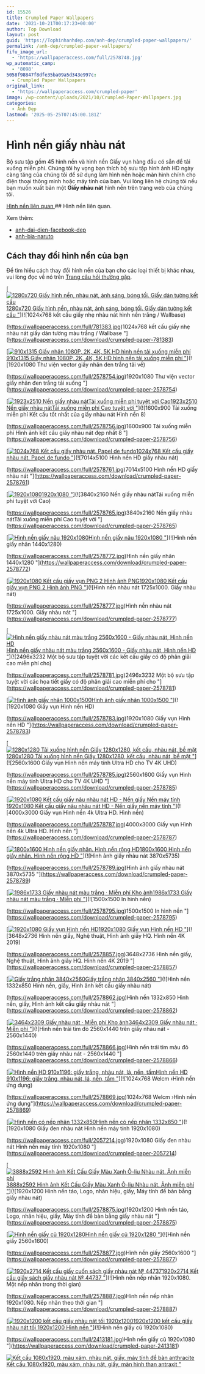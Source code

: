 ```yaml
---
id: 15526
title: Crumpled Paper Wallpapers
date: '2021-10-21T00:17:23+00:00'
author: Top Download
layout: post
guid: 'https://Tophinhanhdep.com/anh-dep/crumpled-paper-wallpapers/'
permalink: /anh-dep/crumpled-paper-wallpapers/
fifu_image_url:
  - 'https://wallpaperaccess.com/full/2578748.jpg'
wp_automatic_camp:
  - '8098'
5058f98847f8dfe35ba09a5d343e997c:
  - Crumpled Paper Wallpapers
original_link:
  - 'https://wallpaperaccess.com/crumpled-paper'
image: /wp-content/uploads/2021/10/Crumpled-Paper-Wallpapers.jpg
categories:
  - Ảnh Đẹp
lastmod: '2025-05-25T07:45:00.181Z'
---
```

# Hình nền giấy nhàu nát

Bộ sưu tập gồm 45 hình nền và hình nền Giấy vụn hàng đầu có sẵn để tải xuống miễn phí. Chúng tôi hy vọng bạn thích bộ sưu tập hình ảnh HD ngày càng tăng của chúng tôi để sử dụng làm hình nền hoặc màn hình chính cho điện thoại thông minh hoặc máy tính của bạn. Vui lòng liên hệ chúng tôi nếu bạn muốn xuất bản một **Giấy nhàu nát** hình nền trên trang web của chúng tôi.

[Hình nền liên quan ](#related) ## Hình nền liên quan.

   
 Xem thêm:

   
- [anh-dai-dien-facebook-dep](https://tophinhanhdep.com/anh-avatar/anh-dai-dien-facebook-dep/)
- [anh-bia-naruto](https://tophinhanhdep.com/anh-naruto/anh-bia-naruto/)

## Cách thay đổi hình nền của bạn

Để tìm hiểu cách thay đổi hình nền của bạn cho các loại thiết bị khác nhau, vui lòng đọc về nó trên [Trang câu hỏi thường gặp](https://tophinhanhdep.com/faq/).

  
[[![1280x720 Giấy hình nền, nhàu nát, ánh sáng, bóng tối.  Giấy dán tường kết cấu](https://wallpaperaccess.com/full/2578748.jpg)1280x720 Giấy hình nền, nhàu nát, ánh sáng, bóng tối. Giấy dán tường kết cấu "](https://wallpaperaccess.com/download/crumpled-paper-2578748)](![1024x768 kết cấu giấy nhẹ nhàu nát hình nền trắng / Wallbase)

(https://wallpaperaccess.com/full/781383.jpg)1024x768 kết cấu giấy nhẹ nhàu nát giấy dán tường màu trắng / Wallbase "](https://wallpaperaccess.com/download/crumpled-paper-781383)

[[![910x1315 Giấy nhăn 1080P, 2K, 4K, 5K HD hình nền tải xuống miễn phí](https://wallpaperaccess.com/full/2578753.jpg)910x1315 Giấy nhăn 1080P, 2K, 4K, 5K HD hình nền tải xuống miễn phí "](https://wallpaperaccess.com/download/crumpled-paper-2578753)](![1920x1080 Thư viện vector giấy nhăn đen trắng tải về)

(https://wallpaperaccess.com/full/2578754.jpg)1920x1080 Thư viện vector giấy nhăn đen trắng tải xuống "](https://wallpaperaccess.com/download/crumpled-paper-2578754)

[[![1923x2510 Nền giấy nhàu nátTải xuống miễn phí tuyệt vời Cao](https://wallpaperaccess.com/full/2578755.jpg)1923x2510 Nền giấy nhàu nátTải xuống miễn phí Cao tuyệt vời "](https://wallpaperaccess.com/download/crumpled-paper-2578755)](![1600x900 Tải xuống miễn phí Kết cấu tốt nhất của giấy nhàu nát Hình nền 8)

(https://wallpaperaccess.com/full/2578756.jpg)1600x900 Tải xuống miễn phí Hình ảnh kết cấu giấy nhàu nát đẹp nhất 8 "](https://wallpaperaccess.com/download/crumpled-paper-2578756)

[[![1024x768 Kết cấu giấy nhàu nát.  Papel de fundo](https://wallpaperaccess.com/full/1971371.jpg)1024x768 Kết cấu giấy nhàu nát. Papel de fundo "](https://wallpaperaccess.com/download/crumpled-paper-1971371)](![7014x5100 Hình nền HD giấy nhàu nát)

(https://wallpaperaccess.com/full/2578761.jpg)7014x5100 Hình nền HD giấy nhàu nát "](https://wallpaperaccess.com/download/crumpled-paper-2578761)

[[![1920x1080 ](https://wallpaperaccess.com/full/2578762.jpg)1920x1080 "](https://wallpaperaccess.com/download/crumpled-paper-2578762)](![3840x2160 Nền giấy nhàu nátTải xuống miễn phí tuyệt vời Cao)

(https://wallpaperaccess.com/full/2578765.jpg)3840x2160 Nền giấy nhàu nátTải xuống miễn phí Cao tuyệt vời "](https://wallpaperaccess.com/download/crumpled-paper-2578765)

[[![Hình nền giấy nâu 1920x1080](https://wallpaperaccess.com/full/2578769.jpg)Hình nền giấy nâu 1920x1080 "](https://wallpaperaccess.com/download/crumpled-paper-2578769)](![Hình nền giấy nhăn 1440x1280)

(https://wallpaperaccess.com/full/2578772.jpg)Hình nền giấy nhăn 1440x1280 "](https://wallpaperaccess.com/download/crumpled-paper-2578772)

[[![1920x1080 Kết cấu giấy vụn PNG 2 Hình ảnh PNG](https://wallpaperaccess.com/full/2578774.png)1920x1080 Kết cấu giấy vụn PNG 2 Hình ảnh PNG "](https://wallpaperaccess.com/download/crumpled-paper-2578774)](![Hình nền nhàu nát 1725x1000.  Giấy nhàu nát)

(https://wallpaperaccess.com/full/2578777.jpg)Hình nền nhàu nát 1725x1000. Giấy nhàu nát "](https://wallpaperaccess.com/download/crumpled-paper-2578777)

[[![Hình nền giấy nhàu nát màu trắng 2560x1600 - Giấy nhàu nát, Hình nền HD](https://wallpaperaccess.com/full/2578779.jpg)Hình nền giấy nhàu nát màu trắng 2560x1600 - Giấy nhàu nát, Hình nền HD "](https://wallpaperaccess.com/download/crumpled-paper-2578779)](![2496x3232 Một bộ sưu tập tuyệt vời các kết cấu giấy có độ phân giải cao miễn phí cho)

(https://wallpaperaccess.com/full/2578781.jpg)2496x3232 Một bộ sưu tập tuyệt vời các họa tiết giấy có độ phân giải cao miễn phí cho "](https://wallpaperaccess.com/download/crumpled-paper-2578781)

[[![Hình ảnh giấy nhăn 1000x1500](https://wallpaperaccess.com/full/2578782.jpg)Hình ảnh giấy nhăn 1000x1500 "](https://wallpaperaccess.com/download/crumpled-paper-2578782)](![1920x1080 Giấy vụn Hình nền HD)

(https://wallpaperaccess.com/full/2578783.jpg)1920x1080 Giấy vụn Hình nền HD "](https://wallpaperaccess.com/download/crumpled-paper-2578783)

[[![1280x1280 Tải xuống hình nền Giấy 1280x1280, kết cấu, nhàu nát, bề mặt](https://wallpaperaccess.com/full/2578784.jpg)1280x1280 Tải xuống hình nền Giấy 1280x1280, kết cấu, nhàu nát, bề mặt "](https://wallpaperaccess.com/download/crumpled-paper-2578784)](![2560x1600 Giấy vụn Hình nền máy tính Ultra HD cho TV 4K UHD)

(https://wallpaperaccess.com/full/2578785.jpg)2560x1600 Giấy vụn Hình nền máy tính Ultra HD cho TV 4K UHD "](https://wallpaperaccess.com/download/crumpled-paper-2578785)

[[![1920x1080 Kết cấu giấy nâu nhàu nát HD - Nền giấy Nền máy tính](https://wallpaperaccess.com/full/2578786.jpg)1920x1080 Kết cấu giấy nâu nhàu nát HD - Nền giấy nền máy tính "](https://wallpaperaccess.com/download/crumpled-paper-2578786)](![4000x3000 Giấy vụn Hình nền 4k Ultra HD.  Hình nền)

(https://wallpaperaccess.com/full/2578787.jpg)4000x3000 Giấy vụn Hình nền 4k Ultra HD. Hình nền "](https://wallpaperaccess.com/download/crumpled-paper-2578787)

[[![1800x1600 Hình nền giấy nhăn.  Hình nền rộng HD](https://wallpaperaccess.com/full/2578788.jpg)1800x1600 Hình nền giấy nhăn. Hình nền rộng HD "](https://wallpaperaccess.com/download/crumpled-paper-2578788)](![Hình ảnh giấy nhàu nát 3870x5735)

(https://wallpaperaccess.com/full/2578789.jpg)Hình ảnh giấy nhàu nát 3870x5735 "](https://wallpaperaccess.com/download/crumpled-paper-2578789)

[[![1986x1733 Giấy nhàu nát màu trắng · Miễn phí Kho ảnh](https://wallpaperaccess.com/full/2578794.jpg)1986x1733 Giấy nhàu nát màu trắng · Miễn phí "](https://wallpaperaccess.com/download/crumpled-paper-2578794)](![1500x1500 In hình nền)

(https://wallpaperaccess.com/full/2578795.jpg)1500x1500 In hình nền "](https://wallpaperaccess.com/download/crumpled-paper-2578795)

[[![1920x1080 Giấy vụn Hình nền HD](https://wallpaperaccess.com/full/2578856.jpg)1920x1080 Giấy vụn Hình nền HD "](https://wallpaperaccess.com/download/crumpled-paper-2578856)](![3648x2736 Hình nền giấy, Nghệ thuật, Hình ảnh giấy HQ.  Hình nền 4K 2019)

(https://wallpaperaccess.com/full/2578857.jpg)3648x2736 Hình nền giấy, Nghệ thuật, Hình ảnh giấy HQ. Hình nền 4K 2019 "](https://wallpaperaccess.com/download/crumpled-paper-2578857)

[[![Giấy trắng nhăn 3840x2560](https://wallpaperaccess.com/full/2578861.jpg)Giấy trắng nhăn 3840x2560 "](https://wallpaperaccess.com/download/crumpled-paper-2578861)](![Hình nền 1332x850 Hình nền, giấy, Hình ảnh kết cấu giấy nhàu nát)

(https://wallpaperaccess.com/full/2578862.jpg)Hình nền 1332x850 Hình nền, giấy, Hình ảnh kết cấu giấy nhàu nát "](https://wallpaperaccess.com/download/crumpled-paper-2578862)

[[![3464x2309 Giấy nhàu nát · Miễn phí Kho ảnh](https://wallpaperaccess.com/full/2578865.jpg)3464x2309 Giấy nhàu nát · Miễn phí "](https://wallpaperaccess.com/download/crumpled-paper-2578865)](![Hình nền trái tim đỏ 2560x1440 trên giấy nhàu nát - 2560x1440)

(https://wallpaperaccess.com/full/2578866.jpg)Hình nền trái tim màu đỏ 2560x1440 trên giấy nhàu nát - 2560x1440 "](https://wallpaperaccess.com/download/crumpled-paper-2578866)

[[![Hình nền HD 910x1196: giấy trắng, nhàu nát, lá, nền, tấm](https://wallpaperaccess.com/full/2578867.jpg)Hình nền HD 910x1196: giấy trắng, nhàu nát, lá, nền, tấm "](https://wallpaperaccess.com/download/crumpled-paper-2578867)](![1024x768 Welcm ›Hình nền ứng dụng)

(https://wallpaperaccess.com/full/2578869.jpg)1024x768 Welcm ›Hình nền ứng dụng"](https://wallpaperaccess.com/download/crumpled-paper-2578869)

[[![Hình nền có nếp nhăn 1332x850](https://wallpaperaccess.com/full/2578870.jpg)Hình nền có nếp nhăn 1332x850 "](https://wallpaperaccess.com/download/crumpled-paper-2578870)](![1920x1080 Giấy đen nhàu nát Hình nền máy tính 1920x1080)

(https://wallpaperaccess.com/full/2057214.jpg)1920x1080 Giấy đen nhàu nát Hình nền máy tính 1920x1080 "](https://wallpaperaccess.com/download/crumpled-paper-2057214)

[[![3888x2592 Hình ảnh Kết Cấu Giấy Màu Xanh Ô-liu Nhàu nát.  Ảnh miễn phí](https://wallpaperaccess.com/full/2578871.jpg)3888x2592 Hình ảnh Kết Cấu Giấy Màu Xanh Ô-liu Nhàu nát. Ảnh miễn phí "](https://wallpaperaccess.com/download/crumpled-paper-2578871)](![1920x1200 Hình nền táo, Logo, nhãn hiệu, giấy, Máy tính để bàn bằng giấy nhàu nát)

(https://wallpaperaccess.com/full/2578875.jpg)1920x1200 Hình nền táo, Logo, nhãn hiệu, giấy, Máy tính để bàn bằng giấy nhàu nát "](https://wallpaperaccess.com/download/crumpled-paper-2578875)

[[![Hình nền giấy cũ 1920x1280](https://wallpaperaccess.com/full/2578876.jpg)Hình nền giấy cũ 1920x1280 "](https://wallpaperaccess.com/download/crumpled-paper-2578876)](![Hình nền giấy 2560x1600)

(https://wallpaperaccess.com/full/2578877.jpg)Hình nền giấy 2560x1600 "](https://wallpaperaccess.com/download/crumpled-paper-2578877)

[[![1920x2714 Kết cấu giấy cuốn sách giấy nhàu nát № 44737](https://wallpaperaccess.com/full/2578879.jpg)1920x2714 Kết cấu giấy sách giấy nhàu nát № 44737 "](https://wallpaperaccess.com/download/crumpled-paper-2578879)](![Hình nền nếp nhăn 1920x1080.  Một nếp nhăn trong thời gian)

(https://wallpaperaccess.com/full/2578887.jpg)Hình nền nếp nhăn 1920x1080. Nếp nhăn theo thời gian "](https://wallpaperaccess.com/download/crumpled-paper-2578887)

[[![1920x1200 kết cấu giấy nhàu nát tối 1920x1200](https://wallpaperaccess.com/full/2057253.jpg)1920x1200 kết cấu giấy nhàu nát tối 1920x1200 Hình nền "](https://wallpaperaccess.com/download/crumpled-paper-2057253)](![Hình nền giấy cũ 1920x1080)

(https://wallpaperaccess.com/full/2413181.jpg)Hình nền giấy cũ 1920x1080 "](https://wallpaperaccess.com/download/crumpled-paper-2413181)

[![Kết cấu 1080x1920, màu xám, nhàu nát, giấy, máy tính để bàn anthracite](https://wallpaperaccess.com/full/2578890.jpg)Kết cấu 1080x1920, màu xám, nhàu nát, giấy, màn hình than antraxit "](https://wallpaperaccess.com/download/crumpled-paper-2578890)
